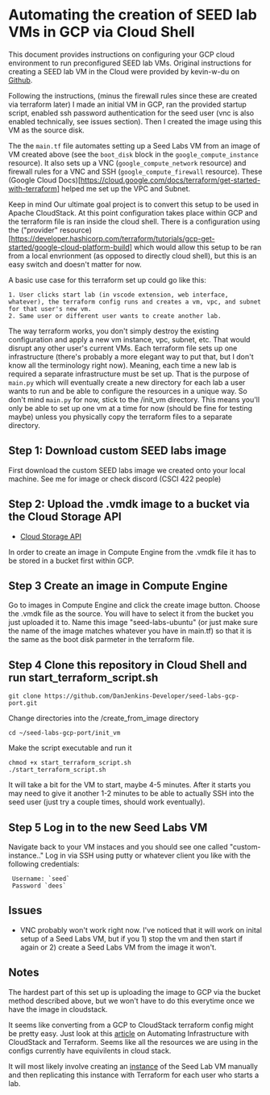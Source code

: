 # Automating the creation of SEED lab VMs in GCP via Cloud Shell

This document provides instructions on configuring your GCP cloud environment to run preconfigured SEED lab VMs. Original instructions for creating a SEED lab VM in the Cloud were provided by kevin-w-du on [Github](https://github.com/seed-labs/seed-labs/blob/master/manuals/cloud/seedvm-cloud.md). 

Following the instructions, (minus the firewall rules since these are created via terraform later) I made an initial VM in GCP, ran the provided startup script, enabled ssh password authentication for the seed user (vnc is also enabled technically, see issues section). Then I created the image using this VM as the source disk. 

The the `main.tf` file automates setting up a Seed Labs VM from an image of VM created above (see the `boot_disk` block in the `google_compute_instance` resource). It also sets up a VNC (`google_compute_network` resource) and firewall rules for a VNC and SSH (`google_compute_firewall` resource). These (Google Cloud Docs)[https://cloud.google.com/docs/terraform/get-started-with-terraform] helped me set up the VPC and Subnet.

Keep in mind Our ultimate goal project is to convert this setup to be used in Apache CloudStack. At this point configuration takes place within GCP and the terraform file is ran inside the cloud shell. There is a configuration using the ("provider" resource)[https://developer.hashicorp.com/terraform/tutorials/gcp-get-started/google-cloud-platform-build] which would allow this setup to be ran from a local envrionment (as opposed to directly cloud shell), but this is an easy switch and doesn't matter for now. 

A basic use case for this terraform set up could go like this:
```
1. User clicks start lab (in vscode extension, web interface, whatever), the terraform config runs and creates a vm, vpc, and subnet for that user's new vm.
2. Same user or different user wants to create another lab.
```
The way terraform works, you don't simply destroy the existing configuration and apply a new vm instance, vpc, subnet, etc. That would disrupt any other user's current VMs. Each terraform file sets up one infrastructure (there's probably a more elegant way to put that, but I don't know all the terminology right now). Meaning, each time a new lab is required a separate infrastructure must be set up. That is the purpose of `main.py` which will eventually create a new directory for each lab a user wants to run and be able to configure the resources in a unique way. So don't mind `main.py` for now, stick to the /init_vm directory. This means you'll only be able to set up one vm at a time for now (should be fine for testing maybe) unless you physically copy the terraform files to a separate directory.

## Step 1: Download custom SEED labs image

First download the custom SEED labs image we created onto your local machine. See me for image or check discord (CSCI 422 people)

## Step 2: Upload the .vmdk image to a bucket via the Cloud Storage API

- [Cloud Storage API](https://cloud.google.com/storage)

In order to create an image in Compute Engine from the .vmdk file it has to be stored in a bucket first within GCP. 

## Step 3  Create an image in Compute Engine

Go to images in Compute Engine and click the create image button. Choose the .vmdk file as the source. You will have to select it from the bucket you just uploaded it to. Name this image "seed-labs-ubuntu" (or just make sure the name of the image matches whatever you have in main.tf) so that it is the same as the boot disk parmeter in the terraform file.

## Step 4 Clone this repository in Cloud Shell and run start_terraform_script.sh 

```
git clone https://github.com/DanJenkins-Developer/seed-labs-gcp-port.git
```
Change directories into the /create_from_image directory
```
cd ~/seed-labs-gcp-port/init_vm
```
Make the script executable and run it
```
chmod +x start_terraform_script.sh
./start_terraform_script.sh
```

It will take a bit for the VM to start, maybe 4-5 minutes. After it starts you may need to give it another 1-2 minutes to be able to actually SSH into the seed user (just try a couple times, should work eventually). 
## Step 5 Log in to the new Seed Labs VM

Navigate back to your VM instaces and you should see one called "custom-instance.." Log in via SSH using putty or whatever client you like with the following credentials:
```
 Username: `seed` 
 Password `dees`
```

## Issues

- VNC probably won't work right now. I've noticed that it will work on inital setup of a Seed Labs VM, but if you 1) stop the vm and then start if again or 2) create a Seed Labs VM from the image it won't.

## Notes

The hardest part of this set up is uploading the image to GCP via the bucket method described above, but we won't have to do this everytime once we have the image in cloudstack.

It seems like converting from a GCP to CloudStack terraform config might be pretty easy. Just look at this [article](https://www.shapeblue.com/automating-infrastructure-with-cloudstack-and-terraform/) on Automating Infrastructure with CloudStack and Terraform. Seems like all the resources we are using in the configs currently have equivilents in cloud stack. 

It will most likely involve creating an [instance](https://docs.cloudstack.apache.org/en/latest/adminguide/templates.html#:~:text=When%20Users%20launch%20Instances%2C%20they,who%20can%20use%20the%20Template.) of the Seed Lab VM manually and then replicating this instance with Terraform for each user who starts a lab. 


